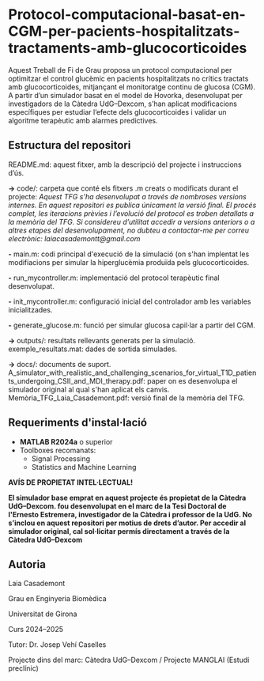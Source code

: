 # Protocol-computacional-basat-en-CGM-per-pacients-hospitalitzats-tractaments-amb-glucocorticoides
Aquest Treball de Fi de Grau proposa un protocol computacional per optimitzar el control glucèmic en pacients hospitalitzats no crítics tractats amb glucocorticoides, mitjançant el monitoratge continu de glucosa (CGM). A partir d’un simulador basat en el model de Hovorka, desenvolupat per investigadors de la Càtedra UdG–Dexcom, s’han aplicat modificacions específiques per estudiar l’efecte dels glucocorticoides i validar un algoritme terapèutic amb alarmes predictives.


## Estructura del repositori
README.md: aquest fitxer, amb la descripció del projecte i instruccions d’ús.

**->** code/: carpeta que conté els fitxers .m creats o modificats durant el projecte:
_Aquest TFG s’ha desenvolupat a través de nombroses versions internes. En aquest repositori es publica únicament la versió final.
El procés complet, les iteracions prèvies i l’evolució del protocol es troben detallats a la memòria del TFG._
_Si considereu d’utilitat accedir a versions anteriors o a altres etapes del desenvolupament, no dubteu a contactar-me per correu electrònic:
laiacasademontt@gmail.com_

**-** main.m: codi principal d'execució de la simulació (on s'han implentat les modifiacions per simular la hiperglucèmia produïda pels glucocorticoides.

**-** run_mycontroller.m: implementació del protocol terapèutic final desenvolupat.

**-** init_mycontroller.m: configuració inicial del controlador amb les variables inicialitzades.

**-** generate_glucose.m: funció per simular glucosa capil·lar a partir del CGM.


**->** outputs/: resultats rellevants generats per la simulació.
exemple_resultats.mat: dades de sortida simulades.

**->** docs/: documents de suport.
A_simulator_with_realistic_and_challenging_scenarios_for_virtual_T1D_patients_undergoing_CSII_and_MDI_therapy.pdf: paper on es desenvolupa el simulador original al qual s'han aplicat els canvis.
Memòria_TFG_Laia_Casademont.pdf: versió final de la memòria del TFG.

## Requeriments d'instal·lació 
- **MATLAB R2024a** o superior  
- Toolboxes recomanats:
  - Signal Processing
  - Statistics and Machine Learning
    
**AVÍS DE PROPIETAT INTEL·LECTUAL!**

**El simulador base emprat en aquest projecte és propietat de la Càtedra UdG–Dexcom. fou desenvolupat en el marc de la Tesi Doctoral de l'Ernesto Estremera, investigador de la Càtedra i professor de la UdG. No s’inclou en aquest repositori per motius de drets d’autor.
Per accedir al simulador original, cal sol·licitar permís directament a través de la Càtedra UdG–Dexcom**


## Autoria 
Laia Casademont

Grau en Enginyeria Biomèdica

Universitat de Girona

Curs 2024–2025


Tutor: Dr. Josep Vehí Caselles

Projecte dins del marc: Càtedra UdG–Dexcom / Projecte MANGLAI (Estudi preclínic) 
